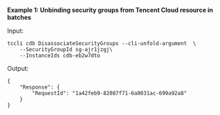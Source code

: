 **Example 1: Unbinding security groups from Tencent Cloud resource in batches**



Input: 

```
tccli cdb DisassociateSecurityGroups --cli-unfold-argument  \
    --SecurityGroupId sg-ajr1jzgj\
    --InstanceIds cdb-eb2w7dto
```

Output: 
```
{
    "Response": {
        "RequestId": "1a42feb9-82087f71-6a0031ac-699a92a8"
    }
}
```

